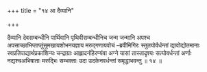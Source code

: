 +++
title = "१४ आ दैव्यानि"

+++

दैव्यानि देवसम्बन्धीनि पार्थिवानि पृथिवीसम्बन्धीनिच जन्म जन्मानि अपश्च अपसाच्छाभिप्ताप्तुंसुमखायशोभनयज्ञाय मरुद्गणायवोचं –ब्रवीमिगिरः स्तुतयोर्वर्धन्तां द्यावोद्योतमानाः स्वप्रतिपाद्यार्थप्रकाशिन्यः चन्द्राग्राः आह्लादनंहिरण्यंवा अग्ने यासां तास्तादृश्यः सत्योवर्धन्तां अर्णाः नद्यश्चअभिषाताः मरुद्भिः सम्भक्ताः उदा उदकेनवर्धन्तां समृद्धाभवन्तु ॥ १४ ॥